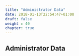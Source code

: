 ```yaml
---
title: "Administrator Data"
date: 2018-01-13T22:54:47+01:00
draft: false
weight : 40
chapter: true
---
```

## Administrator Data